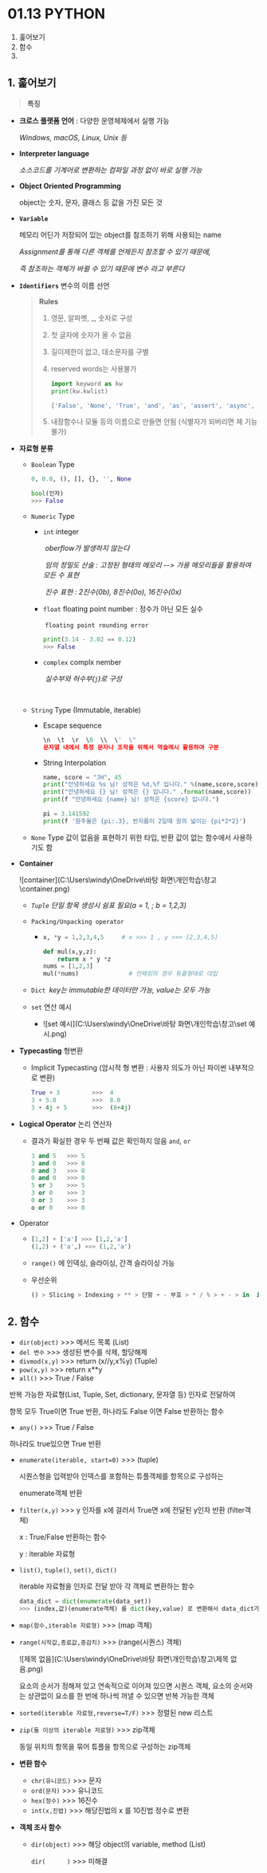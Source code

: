# 01.13 PYTHON 

1. 훑어보기
2. 함수
3. 





## 1. 훑어보기

> **특징**

- **크로스 플랫폼 언어** : 다양한 운영체제에서 실행 가능

  *Windows, macOS, Linux, Unix 등*

- **Interpreter language**

  *소스코드를 기계어로 변환하는 컴파일 과정 없이 바로 실행 가능*

- **Object Oriented Programming**

  object는 숫자, 문자, 클래스 등 값을 가진 모든 것

- **`Variable`**

  메모리 어딘가 저장되어 있는 object를 참조하기 위해 사용되는 name

  *Assignment를 통해 다른 객체를 언제든지 참조할 수 있기 때문에,*

  *즉 참조하는 객체가 바뀔 수 있기 때문에 변수 라고 부른다*

- **`Identifiers`** 변수의 이름 선언

  >  **Rules**
  >
  > 1. 영문, 알파벳, _, 숫자로 구성
  >
  > 2. 첫 글자에 숫자가 올 수 없음
  >
  > 3. 길이제한이 없고, 대소문자를 구별
  >
  > 4. reserved words는 사용불가
  >
  >    ```python
  >    import keyword as kw
  >    print(kw.kwlist)
  >    
  >    ['False', 'None', 'True', 'and', 'as', 'assert', 'async', 'await', 'break', 'class', 'continue', 'def', 'del', 'elif', 'else', 'except', 'finally', 'for', 'from', 'global', 'if', 'import', 'in', 'is', 'lambda', 'nonlocal', 'not', 'or', 'pass', 'raise', 'return', 'try', 'while', 'with', 'yield']
  >    ```
  >
  > 5.  내장함수나 모듈 등의 이름으로 만들면 안됨 (식별자가 되버리면 제 기능 불가)

- **자료형 분류**

  - `Boolean` Type 

    ```python
    0, 0.0, (), [], {}, '', None
    
    bool(인자)
    >>> False
    ```

    

  - `Numeric` Type

    - `int` integer 

      ​	*oberflow가 발생하지 않는다*

      ​	*임의 정밀도 산술 : 고정된 형태의 메모리 --> 가용 메모리들을 활용하여 모든 수 표현*

      ​	*진수 표현 : 2진수(0b), 8진수(0o), 16진수(0x)*

    - `float` floating point number : 정수가 아닌 모든 실수

      ​	`floating point rounding error`

      ```python
      print(3.14 - 3.02 == 0.12)
      >>> False
      ```

    - `complex` complx nember

      ​    *실수부와 허수부(`j`)로 구성*

      ​	

  - `String`   Type   (Immutable, iterable)

    - Escape sequence
  
      ```python
      \n  \t  \r  \0  \\  \'  \"
      문자열 내에서 특정 문자나 조작을 위해서 역슬래시 활용하여 구분
      ```
  
    - String Interpolation
  
      ```python
      name, score = "JH", 45
      print("안녕하세요 %s 님! 성적은 %d,%f 입니다." %(name,score,score))  # f-string
      print("안녕하세요 {} 님! 성적은 {} 입니다." .format(name,score))     # str.format()
      print(f "안녕하세요 {name} 님! 성적은 {score} 입니다.")              # f-strings
      ```
  
      ```python
      pi = 3.141592
      print(f '원주율은 {pi:.3}, 반지름이 2일때 원의 넓이는 {pi*2*2}')
      ```
  
      
  
  - `None` Type 값이 없음을 표현하기 위한 타입, 반환 값이 없는 함수에서 사용하기도 함



- **Container**

  ![container](C:\Users\windy\OneDrive\바탕 화면\개인학습\창고\container.png)

  - *`Tuple` 단일 항목 생성시 쉼표 필요(a = 1,  ;  b = 1,2,3)*

  - `Packing/Unpacking operator`

    - ```python
      x, *y = 1,2,3,4,5     # x >>> 1 , y >>> [2,3,4,5]
      
      def mul(x,y,z):
          return x * y *z
      nums = [1,2,3]        
      mul(*nums)			  # 언패킹의 경우 튜플형태로 대입
      ```

  - `Dict `*key는 immutable한 데이터만 가능, value는 모두 가능*

  - `set` 연산 예시

    - ![set 예시](C:\Users\windy\OneDrive\바탕 화면\개인학습\창고\set 예시.png)



- **Typecasting** 형변환

  - Implicit Typecasting (암시적 형 변환 : 사용자 의도가 아닌 파이썬 내부적으로 변환)

    ```python
    True + 3         >>>  4
    3 + 5.0          >>>  8.0
    3 + 4j + 5  	 >>>  (8+4j)
    ```



- **Logical Operator** 논리 연산자

  - 결과가 확실한 경우 두 번째 값은 확인하지 않음 `and`, `or`

    ```python
    3 and 5   >>> 5
    3 and 0   >>> 0
    0 and 3   >>> 0
    0 and 0   >>> 0
    5 or 3    >>> 5
    3 or 0    >>> 3
    0 or 3    >>> 3
    o or 0    >>> 0
    ```



- Operator

  - ```python
    [1,2] + ['a'] >>> [1,2,'a']
    (1,2) + ('a',) >>> (1,2,'a')
    ```

  - `range()` 에 인덱싱, 슬라이싱, 간격 슬라이싱 가능

  - 우선순위

    ```python
    () > Slicing > Indexing > ** > 단항 + - 부호 > * / % > + - > in  is > not > and > or
    ```

    

## 2. 함수



- `dir(object)` >>> 메서드 목록   (List)
- `del 변수` >>> 생성된 변수를 삭제, 할당해제
- `divmod(x,y)` >>> return (x//y,x%y)   (Tuple)
- `pow(x,y)` >>> return x**y 
- `all()` >>> True / False

​		반복 가능한 자료형(List, Tuple, Set, dictionary, 문자열 등) 인자로 전달하여

​		항목 모두 True이면 True 반환, 하나라도 False 이면 False 반환하는 함수

- `any()` >>> True / False

​		하나라도 true있으면 True 반환

- `enumerate(iterable, start=0)` >>> (tuple)

  시퀀스형을 입력받아 인덱스를 포함하는 튜플객체를 항목으로 구성하는 

  enumerate객체 반환

- `filter(x,y)` >>> y 인자를 x에 걸러서 True면 x에 전달된 y인자 반환  (filter객체)

  x : True/False 반환하는 함수

  y : iterable 자료형 

- `list()`, `tuple()`, `set()`, `dict()`

  iterable 자료형을 인자로 전달 받아 각 객체로 변환하는 함수

  ```python
  data_dict = dict(enumerate(data_set))
  >>> (index,값)(enumerate객체) 를 dict(key,value) 로 변환해서 data_dict가 참조
  ```

- `map(함수,iterable 자료형)` >>>  (map 객체) 

- `range(시작값,종료값,증감치)` >>> (range(시퀀스) 객체)

  ![제목 없음](C:\Users\windy\OneDrive\바탕 화면\개인학습\창고\제목 없음.png)

  요소의 순서가 정해져 있고 연속적으로 이어져 있으면 시퀀스 객체, 요소의 순서와는 상관없이 요소를 한 번에 하나씩 꺼낼 수 있으면 반복 가능한 객체

  

-  `sorted(iterable 자료형,reverse=T/F)` >>> 정렬된 new 리스트

- `zip(둘 이상의 iterable 자료형)` >>> zip객체

  동일 위치의 항목을 묶어 튜플을 항목으로 구성하는 zip객체

- **변환 함수**
  - `chr(유니코드)`  >>>  문자
  - `ord(문자)`         >>>  유니코드
  - `hex(정수)`         >>>  16진수
  - `int(x,진법)`     >>>  해당진법의 x 를 10진법 정수로 변환 

- **객체 조사 함수**

  - `dir(object)`    >>>  해당 object의 variable, method     (List)

    `dir(      )`    >>> 미해결









